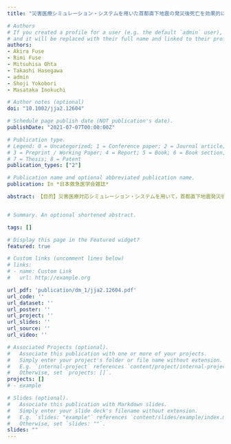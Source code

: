 ```yaml
---
title: "災害医療シミュレーション・システムを用いた首都直下地震の発災後死亡を効果的に減少させるために必要な施策の検討(Effective measures to reduce the number of deaths after the Tokyo Inland earthquake)"

# Authors
# If you created a profile for a user (e.g. the default `admin` user), write the username (folder name) here 
# and it will be replaced with their full name and linked to their profile.
authors:
- Akira Fuse
- Rimi Fuse
- Mitsuhisa Ohta
- Takashi Hasegawa
- admin
- Shoji Yokobori
- Masataka Inokuchi

# Author notes (optional)
doi: "10.1002/jja2.12604"

# Schedule page publish date (NOT publication's date).
publishDate: "2021-07-07T00:00:00Z"

# Publication type.
# Legend: 0 = Uncategorized; 1 = Conference paper; 2 = Journal article;
# 3 = Preprint / Working Paper; 4 = Report; 5 = Book; 6 = Book section;
# 7 = Thesis; 8 = Patent
publication_types: ["2"]

# Publication name and optional abbreviated publication name.
publication: In *日本救急医学会雑誌*

abstract: 【目的】災害医療対応シミュレーション・システムを用いて，首都直下地震発災後の人的被害や医療資源を想定し，効果的な医療活動を行うために有効な施策を検討した。【対象と方法】東京都ガイドラインの傷病者フローに従った。発生傷病者数，病床数，保健医療活動チーム数，域内搬送用救急車数，広域医療搬送用回転翼機数の数値を変化させた際の発災後死亡者数への影響を検討した。【結果および考察】発生傷病者数が想定の21,511人では発災後死亡者数は6,641人（30.9%）であるが，想定の0.8倍では3,934人（25.3%），0.6倍では1,919人（14.5%）と減少し，0.4倍であれば，137名（1.6%）まで減少させることが示された。病床数は，それのみでは発災後死亡減少への寄与は僅かであることがわかった。保健医療活動チームは，派遣チーム数を増やすことができれば，死亡者が減少することがわかった。救急車や回転翼機数の発災後死亡者数減少への寄与は少ないことが示された。今回の検討は，あくまでもシミュレーション上の結果であり，現実を反映したものではない。【まとめ】首都直下地震を想定し，発生傷病者数，病床数，保健医療活動チーム数，救急車数，回転翼機数を検討した結果，傷病者数の減少，保健医療活動チーム数の増加により発災後死亡は減少する可能性が示唆された。今後は発生傷病者数を減らすための防災・減災努力を行うとともに，災害医療対応のベストミックスを検討する必要がある。


# Summary. An optional shortened abstract.

tags: []

# Display this page in the Featured widget?
featured: true

# Custom links (uncomment lines below)
# links:
# - name: Custom Link
#   url: http://example.org

url_pdf: 'publication/dm_1/jja2.12604.pdf'
url_code: ''
url_dataset: ''
url_poster: ''
url_project: ''
url_slides: ''
url_source: ''
url_video: ''

# Associated Projects (optional).
#   Associate this publication with one or more of your projects.
#   Simply enter your project's folder or file name without extension.
#   E.g. `internal-project` references `content/project/internal-project/index.md`.
#   Otherwise, set `projects: []`.
projects: []
# - example

# Slides (optional).
#   Associate this publication with Markdown slides.
#   Simply enter your slide deck's filename without extension.
#   E.g. `slides: "example"` references `content/slides/example/index.md`.
#   Otherwise, set `slides: ""`.
slides: ""
---
```

